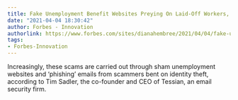 ```yaml
---
title: Fake Unemployment Benefit Websites Preying On Laid-Off Workers, Experts Warn
date: "2021-04-04 18:30:42"
author: Forbes - Innovation
authorlink: https://www.forbes.com/sites/dianahembree/2021/04/04/fake-unemployment-benefit-websites-preying-on-laid-off-workers-experts-warn/
tags:
- Forbes-Innovation
---
```

Increasingly, these scams are carried out through sham unemployment websites and ‘phishing’ emails from scammers bent on identity theft, according to Tim Sadler, the co-founder and CEO of Tessian, an email security firm.